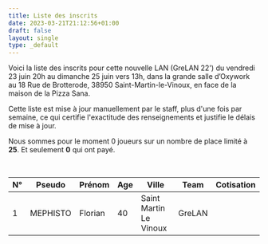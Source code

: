 ```yaml
---
title: Liste des inscrits
date: 2023-03-21T21:12:56+01:00
draft: false
layout: single
type: _default
---
```

Voici la liste des inscrits pour cette nouvelle LAN (GreLAN 22') du vendredi 23 juin 20h au dimanche 25 juin vers 13h, dans la grande salle d’Oxywork au 18 Rue de Brotterode, 38950 Saint-Martin-le-Vinoux, en face de la maison de la Pizza Sana.  

Cette liste est mise à jour manuellement par le staff, plus d'une fois par semaine, ce qui certifie l'exactitude des renseignements et justifie le délais de mise à jour.  

Nous sommes pour le moment 0 joueurs sur un nombre de place limité à **25**. Et seulement **0** qui ont payé.

&nbsp;

| N°  | Pseudo       | Prénom   | Age | Ville                  | Team       | Cotisation |
| --- | ------------ | -------- | --- | ---------------------- | ---------- | ---------- |
| 1   | MEPHISTO     | Florian  | 40  | Saint Martin Le Vinoux | GreLAN     |            |
